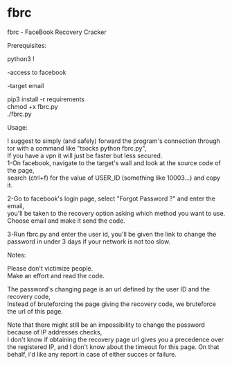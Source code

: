 # fbrc
fbrc - FaceBook Recovery Cracker


Prerequisites:

python3 !

-access to facebook

-target email

pip3 install -r requirements  
chmod +x fbrc.py  
./fbrc.py  

Usage:  

I suggest to simply (and safely) forward the program's connection through tor with a command like "tsocks python fbrc.py",  
If you have a vpn it will just be faster but less secured.  
1-On facebook, navigate to the target's wall and look at the source code of the page,  
search (ctrl+f) for the value of USER_ID (something like 10003...) and copy it.  

2-Go to facebook's login page, select "Forgot Password ?" and enter the email,  
you'll be taken to the recovery option asking which method you want to use.  
Choose email and make it send the code.  

3-Run fbrc.py and enter the user id, you'll be given the link to change the password in under 3 days if your network is not too slow.  

Notes:

Please don't victimize people.  
Make an effort and read the code.  

The password's changing page is an url defined by the user ID and the recovery code,  
Instead of bruteforcing the page giving the recovery code, we bruteforce the url of this page.  

Note that there might still be an impossibility to change the password because of IP addresses checks,  
I don't know if obtaining the recovery page url gives you a precedence over the registered IP, and I don't know about the timeout for this page.
On that behalf, i'd like any report in case of either succes or failure.

